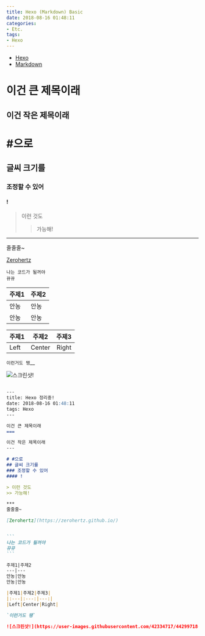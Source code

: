```yaml
---
title: Hexo (Markdown) Basic
date: 2018-08-16 01:48:11
categories:
- Etc.
tags:
- Hexo
---
```


+ [Hexo](https://futurecreator.github.io/categories/Hexo/)
+ [Markdown](https://simhyejin.github.io/2016/06/30/Markdown-syntax/)

이건 큰 제목이래
===
<!-- more -->
이건 작은 제목이래
---

# #으로
## 글씨 크기를
### 조정할 수 있어
#### !

> 이런 것도
>> 가능해!

***
줄줄줄~

[Zerohertz](https://zerohertz.github.io/)


~~~
나는 코드가 될꺼야
뀨뀨
~~~

주제1|주제2
---|---
안농|안농
안농|안농

|주제1|주제2|주제3|
|:---|:---:|---:|
|Left|Center|Right|

`이런거도 됑`__

![스크린샷!](https://user-images.githubusercontent.com/42334717/44299718-7584d080-a336-11e8-8496-4f1066c72a03.png)

~~~md

---
title: Hexo 정리중!
date: 2018-08-16 01:48:11
tags: Hexo
---

이건 큰 제목이래
===

이건 작은 제목이래
---

# #으로
## 글씨 크기를
### 조정할 수 있어
#### !

> 이런 것도
>> 가능해!

***
줄줄줄~

[Zerohertz](https://zerohertz.github.io/)


```
나는 코드가 될꺼야
뀨뀨
```

주제1|주제2
---|---
안농|안농
안농|안농

|주제1|주제2|주제3|
|:---|:---:|---:|
|Left|Center|Right|

`이런거도 됑`

![스크린샷!](https://user-images.githubusercontent.com/42334717/44299718-7584d080-a336-11e8-8496-4f1066c72a03.png)
~~~
